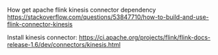How get apache flink kinesis connector dependency 
https://stackoverflow.com/questions/53847710/how-to-build-and-use-flink-connector-kinesis

Install kinesis connector:
https://ci.apache.org/projects/flink/flink-docs-release-1.6/dev/connectors/kinesis.html


